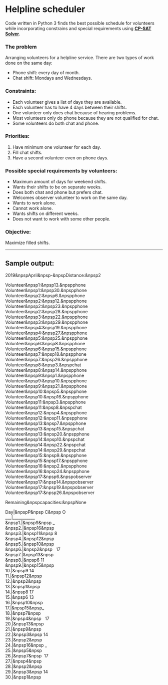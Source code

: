 # Helpline scheduler
Code written in Python 3 finds the best possible schedule for volunteers while incorporating constrains and special requirements using **[CP-SAT Solver](https://developers.google.com/optimization/cp/cp_solver)**.

### The problem
Arranging volunteers for a helpline service. There are two types of work done on the same day:
- Phone shift: every day of month.
- Chat shift: Mondays and Wednesdays.

### Constraints:
- Each volunteer gives a list of days they are available.
- Each volunteer has to have 4 days between their shifts.
- One volunteer only does chat because of hearing problems.
- Most volunteers only do phone because they are not qualified for chat.
- Some volunteers do both chat and phone.

### Priorities:
1. Have minimum one volunteer for each day.
2. Fill chat shifts.
3. Have a second volunteer even on phone days.

### Possible special requirements by volunteers:
 - Maximum amount of days for weekend shifts.
 - Wants their shifts to be on separate weeks.
 - Does both chat and phone but prefers chat.
 - Welcomes observer volunteer to work on the same day.
 - Wants to work alone.
 - Cannot work alone.
 - Wants shifts on different weeks.
 - Does not want to work with some other people.

### Objective:
 Maximize filled shifts.

<hr />

## Sample output:

<p>2019&npspApril&npsp-&npspDistance:&npsp2</p>

<p>Volunteer&npsp1:&npsp13.&npspphone<br/>
Volunteer&npsp1:&npsp30.&npspphone<br/>
Volunteer&npsp2:&npsp6.&npspphone<br/>
Volunteer&npsp2:&npsp12.&npspphone<br/>
Volunteer&npsp2:&npsp23.&npspphone<br/>
Volunteer&npsp2:&npsp28.&npspphone<br/>
Volunteer&npsp3:&npsp22.&npspphone<br/>
Volunteer&npsp3:&npsp29.&npspphone<br/>
Volunteer&npsp4:&npsp19.&npspphone<br/>
Volunteer&npsp4:&npsp27.&npspphone<br/>
Volunteer&npsp5:&npsp25.&npspphone<br/>
Volunteer&npsp6:&npsp8.&npspphone<br/>
Volunteer&npsp6:&npsp15.&npspphone<br/>
Volunteer&npsp7:&npsp18.&npspphone<br/>
Volunteer&npsp7:&npsp26.&npspphone<br/>
Volunteer&npsp8:&npsp3.&npspchat<br/>
Volunteer&npsp8:&npsp14.&npspphone<br/>
Volunteer&npsp9:&npsp1.&npspphone<br/>
Volunteer&npsp9:&npsp10.&npspphone<br/>
Volunteer&npsp9:&npsp21.&npspphone<br/>
Volunteer&npsp10:&npsp5.&npspphone<br/>
Volunteer&npsp10:&npsp16.&npspphone<br/>
Volunteer&npsp11:&npsp3.&npspphone<br/>
Volunteer&npsp11:&npsp8.&npspchat<br/>
Volunteer&npsp12:&npsp4.&npspphone<br/>
Volunteer&npsp12:&npsp11.&npspphone<br/>
Volunteer&npsp13:&npsp7.&npspphone<br/>
Volunteer&npsp13:&npsp15.&npspchat<br/>
Volunteer&npsp13:&npsp20.&npspphone<br/>
Volunteer&npsp14:&npsp10.&npspchat<br/>
Volunteer&npsp14:&npsp22.&npspchat<br/>
Volunteer&npsp14:&npsp29.&npspchat<br/>
Volunteer&npsp15:&npsp9.&npspphone<br/>
Volunteer&npsp15:&npsp17.&npspphone<br/>
Volunteer&npsp16:&npsp2.&npspphone<br/>
Volunteer&npsp16:&npsp24.&npspphone<br/>
Volunteer&npsp17:&npsp6.&npspobserver<br/>
Volunteer&npsp17:&npsp14.&npspobserver<br/>
Volunteer&npsp17:&npsp19.&npspobserver<br/>
Volunteer&npsp17:&npsp26.&npspobserver</p>

<p>Remaining&npspcapacities:&npspNone</p>

<p>Day|&npspP&npsp&nbspC&npsp&nbspO<br/>
___|___________<br/>
&npsp1.|&npsp9&npsp&nbsp_<br/>
&npsp2.|&npsp16&npsp<br/>
&npsp3.|&npsp11&npsp&nbsp8<br/>
&npsp4.|&npsp12&npsp<br/>
&npsp5.|&npsp10&npsp<br/>
&npsp6.|&npsp2&npsp&nbsp&nbsp&nbsp17<br/>
&npsp7.|&npsp13&npsp<br/>
&npsp8.|&npsp6&nbsp11<br/>
&npsp9.|&npsp15&npsp<br/>
10.|&npsp9&nbsp14<br/>
11.|&npsp12&npsp<br/>
12.|&npsp2&npsp<br/>
13.|&npsp1&npsp<br/>
14.|&npsp8&nbsp17<br/>
15.|&npsp6&nbsp13<br/>
16.|&npsp10&npsp<br/>
17.|&npsp15&npsp_<br/>
18.|&npsp7&npsp<br/>
19.|&npsp4&npsp&nbsp&nbsp&nbsp17<br/>
20.|&npsp13&npsp<br/>
21.|&npsp9&npsp<br/>
22.|&npsp3&npsp&nbsp14<br/>
23.|&npsp2&npsp<br/>
24.|&npsp16&npsp&nbsp_<br/>
25.|&npsp5&npsp<br/>
26.|&npsp7&npsp&nbsp&nbsp17<br/>
27.|&npsp4&npsp<br/>
28.|&npsp2&npsp<br/>
29.|&npsp3&npsp&nbsp14<br/>
30.|&npsp1&npsp<br/>
</p>
